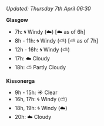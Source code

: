 *Updated: Thursday 7th April 06:30*

**Glasgow**

* 7h: :cyclone: Windy (:cloud:) [:cloud: as of 6h]
* 8h - 11h: :cyclone: Windy (:partly_sunny:) [:partly_sunny: as of 7h]
* 12h - 16h: :cyclone: Windy (:partly_sunny:)
* 17h: :cloud: Cloudy
* 18h: :partly_sunny: Partly Cloudy

**Kissonerga**

* 9h - 15h: :sunny: Clear
* 16h, 17h: :cyclone: Windy (:partly_sunny:)
* 18h, 19h: :cyclone: Windy (:cloud:)
* 20h: :cloud: Cloudy
